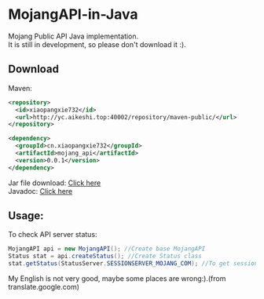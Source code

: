 # MojangAPI-in-Java
Mojang Public API Java implementation.  
It is still in development, so please don't download it :).  
    
## Download
Maven:
```xml
<repository>
  <id>xiaopangxie732</id>
  <url>http://yc.aikeshi.top:40002/repository/maven-public/</url>
</repository>
```
```xml
<dependency>
  <groupId>cn.xiaopangxie732</groupId>
  <artifactId>mojang_api</artifactId>
  <version>0.0.1</version>
</dependency>
```
  
Jar file download: [Click here](yc.aikeshi.top:30003/xiaopangxie732/downloads/java-jar/mojang-api-java.jar)  
Javadoc: [Click here](yc.aikeshi.top:30003/xiaopangxie732/javadoc/mojang-api)
## Usage:      
To check API server status:
```java
MojangAPI api = new MojangAPI(); //Create base MojangAPI
Status stat = api.createStatus(); //Create Status class
stat.getStatus(StatusServer.SESSIONSERVER_MOJANG_COM); //To get sessionserver.mojang.com status
```
My English is not very good, maybe some places are wrong:).(from translate.google.com)
